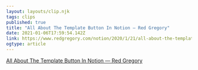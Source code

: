 ```yaml
---
layout: layouts/clip.njk 
tags: clips 
published: true 
title: "All About The Template Button In Notion — Red Gregory" 
date: 2021-01-06T17:59:54.142Z 
link: https://www.redgregory.com/notion/2020/1/21/all-about-the-template-button-in-notion 
ogtype: article 
---
```

[All About The Template Button In Notion — Red Gregory](https://www.redgregory.com/notion/2020/1/21/all-about-the-template-button-in-notion) 
